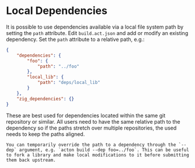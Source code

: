 # Local Dependencies

It is possible to use dependencies available via a local file system path by setting the `path` attribute. Edit `build.act.json` and add or modify an existing dependency. Set the `path` attribute to a relative path, e.g.:

```json
{
    "dependencies": {
        "foo": {
            "path": "../foo"
        },
        "local_lib": {
            "path": "deps/local_lib"
        }
    },
    "zig_dependencies": {}
}
```

These are best used for dependencies located within the same git repository or similar. All users need to have the same relative path to the dependency so if the paths stretch over multiple repositories, the used needs to keep the paths aligned.

```admonish
You can temporarily override the path to a dependency through the `--dep` argument, e.g. `acton build --dep foo=../foo`. This can be useful to fork a library and make local modifications to it before submitting them back upstream.
```
